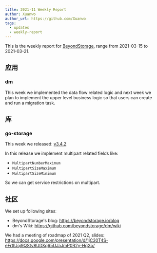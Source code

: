 ```yaml
---
title: 2021-11 Weekly Report
author: Xuanwo
author_url: https://github.com/Xuanwo
tags:
  - updates
  - weekly-report
---
```


This is the weekly report for [BeyondStorage](https://beyondstorage.io), range from 2021-03-15 to 2021-03-21.

<!--truncate-->

## 应用

### dm

This week we implemented the data flow related logic and next week we plan to implement the upper level business logic so that users can create and run a migration task.

## 库

### go-storage

This week we released: [v3.4.2](https://github.com/beyondstorage/go-storage/releases/tag/v3.4.2)

In this release we implement multipart related fields like:

- `MultipartNumberMaximum`
- `MultipartSizeMaximum`
- `MultipartSizeMinimum`

So we can get service restrictions on multipart.

## 社区

We set up following sites:

- BeyondStorage's blog: <https://beyondstorage.io/blog>
- dm's Wiki: <https://github.com/beyondstorage/dm/wiki>

We had a meeting of roadmap of 2021 Q2, slides: <https://docs.google.com/presentation/d/1jC30T4S-eFrtIUoj9QStv8UDXq65UJaJmP0R2y-HqXo/>
